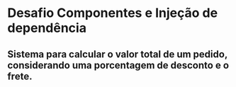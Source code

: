 # Desafio Componentes e Injeção de dependência

## Sistema para calcular o valor total de um pedido, considerando uma porcentagem de desconto e o frete. 
